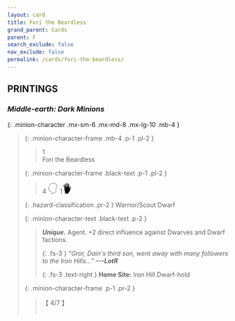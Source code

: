 ```yaml
---
layout: card
title: Fori the Beardless
grand_parent: Cards
parent: F
search_exclude: false
nav_exclude: false
permalink: /cards/fori-the-beardless/
---
```


## PRINTINGS


### _Middle-earth: Dark Minions_

{: .minion-character .mx-sm-6 .mx-md-8 .mx-lg-10 .mb-4 }
> {: .minion-character-frame .mb-4 .p-1 .pl-2 }
> > <div class="hazard-mp">1</div>
> > <div class="card-name">Fori the Beardless</div>
>
> {: .minion-character-frame .black-text .p-1 .pl-2 }
> > 4 ![](/assets/images/mind.svg)&ensp;1![](/assets/images/di.svg)
>
> {: .hazard-classification .pr-2 }
> Warrior/Scout Dwarf
>
> {: .minion-character-text .black-text .p-2 }
> > _**Unique.**_ Agent. +2 direct influence against Dwarves and Dwarf factions. 
> > 
> > {: .fs-3 } 
> > _“Gror, Dain's third son, went away with many followers to the Iron Hills...”_ ***---&#65279;LotR***  
> > 
> > {: .fs-3 .text-right } 
> > **Home Site:** Iron Hill Dwarf-hold  
>
> {: .minion-character-frame .p-1 .pr-2 }
> > <div class="card-shield">【 4/7 】</div>
> > <div class="card-corruption-white">&nbsp;</div>

